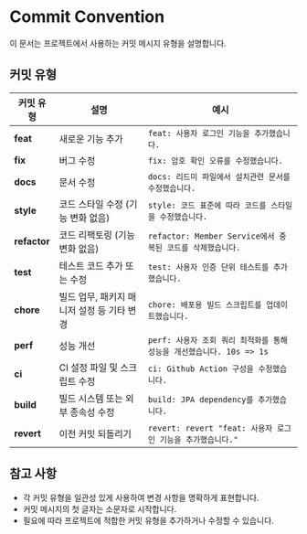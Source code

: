 # Commit Convention

이 문서는 프로젝트에서 사용하는 커밋 메시지 유형을 설명합니다.

## 커밋 유형

| 커밋 유형 | 설명 | 예시 |
|-----------|------|------|
| **feat** | 새로운 기능 추가 | `feat: 사용자 로그인 기능을 추가했습니다.` |
| **fix** | 버그 수정 | `fix: 암호 확인 오류를 수정했습니다.` |
| **docs** | 문서 수정 | `docs: 리드미 파일에서 설치관련 문서를 수정했습니다.` |
| **style** | 코드 스타일 수정 (기능 변화 없음) | `style: 코드 표준에 따라 코드를 스타일을 수정했습니다.` |
| **refactor** | 코드 리팩토링 (기능 변화 없음) | `refactor: Member Service에서 중복된 코드를 삭제했습니다.` |
| **test** | 테스트 코드 추가 또는 수정 | `test: 사용자 인증 단위 테스트를 추가했습니다.` |
| **chore** | 빌드 업무, 패키지 매니저 설정 등 기타 변경 | `chore: 배포용 빌드 스크립트를 업데이트했습니다.` |
| **perf** | 성능 개선 | `perf: 사용자 조회 쿼리 최적화를 통해 성능을 개선했습니다. 10s => 1s` |
| **ci** | CI 설정 파일 및 스크립트 수정 | `ci: Github Action 구성을 수정했습니다.` |
| **build** | 빌드 시스템 또는 외부 종속성 수정 | `build: JPA dependency를 추가했습니다.` |
| **revert** | 이전 커밋 되돌리기 | `revert: revert "feat: 사용자 로그인 기능을 추가했습니다."` |


## 참고 사항
- 각 커밋 유형을 일관성 있게 사용하여 변경 사항을 명확하게 표현합니다.
- 커밋 메시지의 첫 글자는 소문자로 시작합니다.
- 필요에 따라 프로젝트에 적합한 커밋 유형을 추가하거나 수정할 수 있습니다.  
